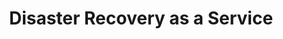 ---
layout: blocks
title: Disaster Recovery as a Service
hide_body: true
permalink: /services/disaster-recovery
page_sections:
- template: featured
  block: featured
  featured_category: Featured Service
  featured_title: Enterprise Cloud
  featured_intro: Your enterprise workloads and applications are ready for a migration
    to the cloud, but a move to a hyperscale cloud provider requires your teams to
    learn entirely new platforms, demands potential refactoring of your applications,
    and doesn’t provide you with the inherent security and white-glove managed services
    you need to keep your business risk-free and running.
  featured_cta_link: projects.md
  featured_cta_text: Learn More
  related_products:
  - category: Featured Case Study
    title: Example
    description: Some description
    img: uploads/ph_Related.jpg
  - category: Featured Case Study
    title: Example
    description: Some description
    img: uploads/ph_Related.jpg
  - category: Featured Case Study
    title: Example
    description: Some description
    img: uploads/ph_Related.jpg
  - category: ''
    title: Lasting impact, for our clients business in the cloud, today.
    description: Read more case studies
    img: ''
- template: gartner
  block: gartner
- template: callout
  block: callout
  link: contact.md
  cta: Learn More
  heading: Cloud Build vs. Buy Calculator
  content: Determine the cost of building your own private <br/>cloud vs. the cost
    of a hosted solution.
  icon: "/uploads/ph_CloudCalc.svg"
- template: moreyouknow
  block: moreyouknow
  heading: Expedient quick facts
  subheading: The more you know.
  featured:
  - link: index.md
    heading: Disaster Recovery
    content: Lorem ipsum dolor sit amet, consectetur adipiscing elit. Nam malesuada
      leo ut malesuada mollis. Sed lectus turpis, cursus sit amet dapibus vel, dictum
      non nibh.
  - link: contact.md
    heading: Services
    content: Lorem ipsum dolor sit amet, consectetur adipiscing elit. Nam malesuada
      leo ut malesuada mollis. Sed lectus turpis, cursus sit amet dapibus vel, dictum
      non nibh.
  - link: contact.md
    heading: Data Centers
    content: Lorem ipsum dolor sit amet, consectetur adipiscing elit. Nam malesuada
      leo ut malesuada mollis. Sed lectus turpis, cursus sit amet dapibus vel, dictum
      non nibh.
- template: newsletter
  block: newsletter
  heading: The best of Expedient delivered to your inbox.
  subheading: Sign up for more technical briefs, stories, and special offers from
    Expedient.
  cta: Subscribe Now
  show_social: true
type: include
template: seo
label: SEO
name: seo
seo_title: Cloud Computing and Data Center Infrastructure as a Service
description: Expedient is the local cloud, colocation, IaaS and DRaaS provider in
  Baltimore, Boston, Cleveland, Columbus, Indianapolis, Memphis and Pittsburgh.
image: ''

---